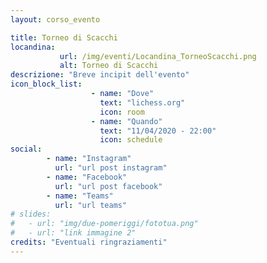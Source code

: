 ```yaml
---
layout: corso_evento

title: Torneo di Scacchi
locandina: 
           url: /img/eventi/Locandina_TorneoScacchi.png
           alt: Torneo di Scacchi
descrizione: "Breve incipit dell'evento"
icon_block_list:
                  - name: "Dove"
                    text: "lichess.org"
                    icon: room
                  - name: "Quando"
                    text: "11/04/2020 - 22:00"
                    icon: schedule
social:
        - name: "Instagram"
          url: "url post instagram"
        - name: "Facebook"
          url: "url post facebook"
        - name: "Teams"
          url: "url teams"
# slides:
#   - url: "img/due-pomeriggi/fototua.png"
#   - url: "link immagine 2"
credits: "Eventuali ringraziamenti"
---
```

